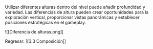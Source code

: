 
Utilizar diferentes alturas dentro del nivel puede añadir profundidad y variedad. Las diferencias de altura pueden crear oportunidades para la exploración vertical, proporcionar vistas panorámicas y establecer posiciones estratégicas en el gameplay.

![[Diferencia de alturas.png]]


Regresar: [[3.3 Composición]]